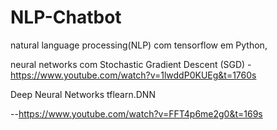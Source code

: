 # NLP-Chatbot
natural language processing(NLP) com tensorflow em Python, 


neural networks com Stochastic Gradient Descent (SGD) - https://www.youtube.com/watch?v=1lwddP0KUEg&t=1760s

Deep Neural Networks tflearn.DNN


--https://www.youtube.com/watch?v=FFT4p6me2g0&t=169s

